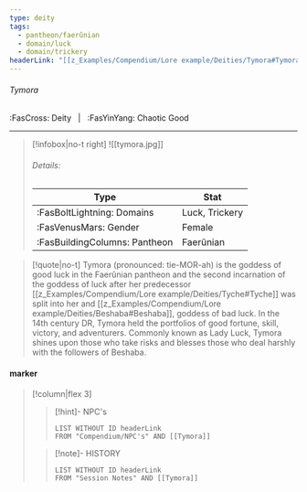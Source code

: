 ```yaml
---
type: deity
tags:
  - pantheon/faerûnian
  - domain/luck
  - domain/trickery
headerLink: "[[z_Examples/Compendium/Lore example/Deities/Tymora#Tymora]]"
---
```


###### Tymora
<span class="sub2">:FasCross: Deity &nbsp; | &nbsp; :FasYinYang: Chaotic Good</span>
___

> [!infobox|no-t right]
> ![[tymora.jpg]]
> ###### Details:
> | Type | Stat |
> | ---- | ---- |
> | :FasBoltLightning: Domains | Luck, Trickery |
> | :FasVenusMars: Gender | Female |
> | :FasBuildingColumns: Pantheon | Faerûnian |

> [!quote|no-t]
>Tymora (pronounced: tie-MOR-ah) is the goddess of good luck in the Faerûnian pantheon and the second incarnation of the goddess of luck after her predecessor [[z_Examples/Compendium/Lore example/Deities/Tyche#Tyche]] was split into her and [[z_Examples/Compendium/Lore example/Deities/Beshaba#Beshaba]], goddess of bad luck. In the 14th century DR, Tymora held the portfolios of good fortune, skill, victory, and adventurers. Commonly known as Lady Luck, Tymora shines upon those who take risks and blesses those who deal harshly with the followers of Beshaba.

#### marker
> [!column|flex 3]
>> [!hint]-  NPC's
>>```dataview
>>LIST WITHOUT ID headerLink
>>FROM "Compendium/NPC's" AND [[Tymora]] 
>
>>[!note]- HISTORY
>>```dataview
>>LIST WITHOUT ID headerLink
>>FROM "Session Notes" AND [[Tymora]]